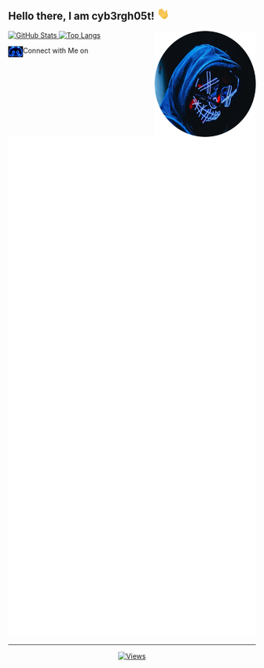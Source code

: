 ## Hello there, I am cyb3rgh05t! <img alt="Wave" height="25px" src="assets/wave.gif">

<img align="right" alt="cyb3rgh05t" title="<3" height="215px" src="assets/cyb3rgh05t.png">

<p align="left">
<a href="https://github.com/cyb3rgh05t" width="100%">
    <img alt="GitHub Stats" height="165px" src="https://github-readme-stats-ichbinleoon.vercel.app/api?username=cyb3rgh05t&count_private=true&show_icons=true&theme=dark&hide_border=true&hide_title=true&include_all_commits=true">
    <img alt="Top Langs" height="165px" src="https://github-readme-stats-ichbinleoon.vercel.app/api/top-langs?username=cyb3rgh05t&langs_count=10&layout=compact&hide_border=true&theme=dark">
</a>
</p>

<p>
  Connect with Me on 
  <a href="https://discordapp.com/users/408885990971670531">
    <img align="left" alt="Discord" title="Discord" width="30px" src="assets/discord.gif">
  </a>
</p>

</br>
<p align="center">
<a href="https://github.com/cyb3rgh05t" width="100%">
    <img alt="GitHub Stats Big" src="./github-metrics.svg">
</a>
</p>

---

<p align="center">
  <a href="https://github.com/cyb3rgh05t">
    <img alt="Views" src="https://komarev.com/ghpvc/?username=cyb3rgh05t&label=PROFILE+VIEWS&color=blueviolet">
  </a>
</p>
